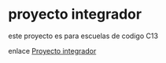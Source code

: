 
# proyecto integrador

este proyecto es para escuelas de codigo C13

enlace [Proyecto integrador]("https://github.com/cbax-mora/escuela-de-codigo")

